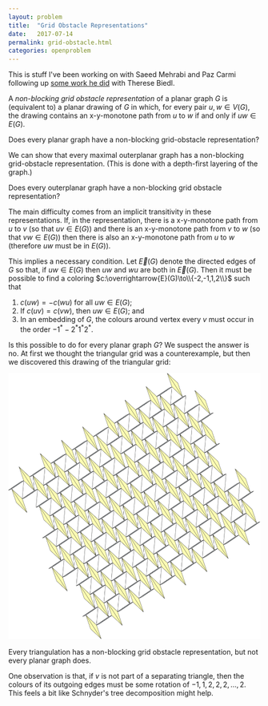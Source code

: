 ```yaml
---
layout: problem
title:  "Grid Obstacle Representations"
date:   2017-07-14
permalink: grid-obstacle.html
categories: openproblem
---
```

This is stuff I've been working on with Saeed Mehrabi and Paz Carmi following up [some work he did][biedl-mehrabi] with Therese Biedl.

A *non-blocking grid obstacle representation* of a planar graph $G$ is (equivalent to) a planar drawing of $G$ in which, for every pair $u,w\in V(G)$, the drawing contains an x-y-monotone path from $u$ to $w$ if and only if $uw\in E(G)$.

<div class="problem">
Does every planar graph have a non-blocking grid-obstacle representation?
</div>

We can show that every maximal outerplanar graph has a non-blocking grid-obstacle representation.  (This is done with a depth-first layering of the graph.)

<div class="problem">
   Does every outerplanar graph have a non-blocking grid obstacle representation?
</div>

The main difficulty comes from an implicit transitivity in these representations.  If, in the representation, there is a x-y-monotone path from $u$ to $v$ (so that $uv\in E(G)$) and there is an x-y-monotone path from $v$ to $w$ (so that $vw\in E(G)$) then there is also an x-y-monotone path from $u$ to $w$ (therefore $uw$ must be in $E(G)$).

This implies a necessary condition.  Let $\overrightarrow{E}(G)$ denote the directed edges of $G$ so that, if $uw\in E(G)$ then $uw$ and $wu$ are both in $\overrightarrow{E}(G)$.  Then it must be possible to find a coloring $c:\overrightarrow{E}(G)\to\\{-2,-1,1,2\\}$ such that

1. $c(uw) = -c(wu)$ for all $uw\in E(G)$;
2. If $c(uv) = c(vw)$, then $uw\in E(G)$; and
3. In an embedding of $G$, the colours around vertex every $v$ must occur in the order $-1^*-2^*1^*2^*$.

Is this possible to do for every planar graph $G$?  We suspect the answer is no. At first we thought the triangular grid was a counterexample, but then we discovered this drawing of the triangular grid:

![triangular grid](images/triangular-grid.svg)

<div class="conjecture">
  Every triangulation has a non-blocking grid obstacle representation, but not every planar graph does.
</div>


One observation is that, if $v$ is not part of a separating triangle, then the colours of its outgoing edges must be some rotation of $-1,1,2,2,2,\ldots,2$.  This feels a bit like Schnyder's tree decomposition might help.


[biedl-mehrabi]: https://arxiv.org/abs/1708.01903
